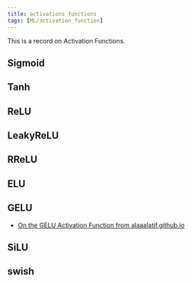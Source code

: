 ```yaml
---
title: activations functions
tags: [ML/activation_function]
---
```




This is a record on Activation Functions.

## Sigmoid



## Tanh



## ReLU



## LeakyReLU



## RReLU



## ELU



## GELU

- [On the GELU Activation Function from alaaalatif.github.io](https://alaaalatif.github.io/2019-04-11-gelu/)



## SiLU




## swish





